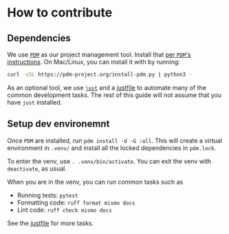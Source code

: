 # How to contribute

## Dependencies

We use [`PDM`](https://pdm-project.org) as our project management tool. Install that [per `PDM`'s instructions](https://pdm-project.org/latest/#recommended-installation-method). On Mac/Linux, you can install it with by running:
```bash
curl -sSL https://pdm-project.org/install-pdm.py | python3 -
```

As an optional tool, we use [`just`](https://just.systems/man/en/chapter_1.html) and a [justfile](https://github.com/NickCrews/mismo/blob/main/justfile) to automate many of the common development tasks. The rest of this guide will not assume that you have `just` installed.

## Setup dev environemnt

Once `PDM` are installed, run `pdm install -d -G :all`. This will
create a virtual environment in `.venv/` and install all the locked dependencies
in `pdm.lock`.

To enter the venv, use `. .venv/bin/activate`.
You can exit the venv with `deactivate`, as usual.

When you are in the venv, you can run common tasks such as
- Running tests: `pytest`
- Formatting code: `ruff format mismo docs `
- Lint code: `ruff check mismo docs`

See the [justfile](https://github.com/NickCrews/mismo/blob/main/justfile)
for more tasks.
